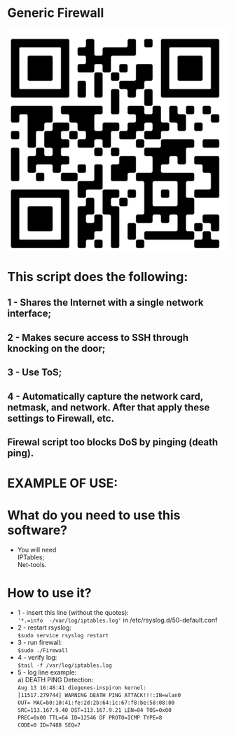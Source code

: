 
# Generic Firewall
![all text](https://github.com/dioxfile/Network-Scripts/raw/master/Generic_Firewall/frame.png)
# This script does the following:
## 1 - Shares the Internet with a single network interface;<br/>
## 2 - Makes secure access to SSH through knocking on the door;<br/>
## 3 - Use ToS;<br/>
## 4 - Automatically capture the network card, netmask, and network. After that apply these settings to Firewall, etc.<br/>

## Firewal script too blocks DoS by pinging (death ping).

# EXAMPLE OF USE:
# What do you need to use this software?
- You will need <br/>
 IPTables;<br/>
 Net-tools.

# How to use it?
- 1 - insert this line (without the quotes):<br/>
`'*.=info  -/var/log/iptables.log'` in /etc/rsyslog.d/50-default.conf<br/>
- 2 - restart rsyslog:<br/>
`$sudo service rsyslog restart` <br/>
- 3 - run firewall:<br/>
`$sudo ./Firewall`<br/>
- 4 - verify log:<br/>
`$tail -f /var/log/iptables.log`<br/>
- 5 - log line example:<br/>
    a) DEATH PING Detection:<br/>
    `Aug 13 16:48:41 diogenes-inspiron kernel:`<br/>
    `[11517.279744] WARNING DEATH PING ATTACK!!!:IN=wlan0`<br/>
    `OUT= MAC=b0:10:41:fe:2d:2b:64:1c:67:f8:be:58:08:00`<br/>
    `SRC=113.167.9.40 DST=113.167.9.21 LEN=84 TOS=0x00`<br/> 
    `PREC=0x00 TTL=64 ID=12546 DF PROTO=ICMP TYPE=8`<br/> 
    `CODE=0 ID=7488 SEQ=7`
